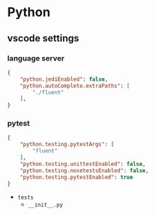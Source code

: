 # Python

## vscode settings

### language server

```json
{
    "python.jediEnabled": false,
    "python.autoComplete.extraPaths": [
        "./fluent"
    ],
}
```

### pytest

```json
{
    "python.testing.pytestArgs": [
        "fluent"
    ],
    "python.testing.unittestEnabled": false,
    "python.testing.nosetestsEnabled": false,
    "python.testing.pytestEnabled": true
}
```

* ```tests```
  * ```__init__.py```
